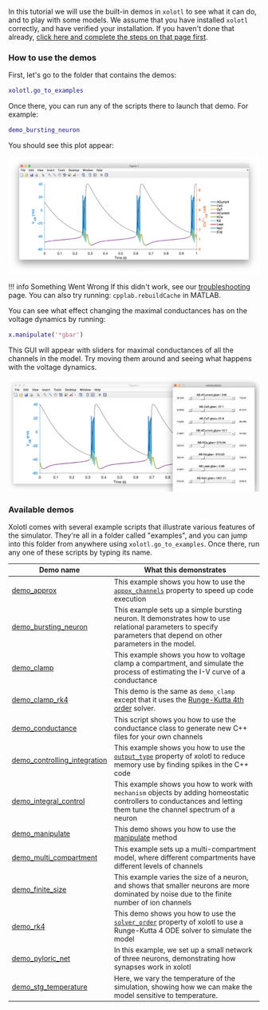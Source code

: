 
In this tutorial we will use the built-in demos in `xolotl` to see what
it can do, and to play with some models. We assume that you have installed
`xolotl` correctly, and have verified your installation. If you haven't
done that already, [click here and complete the steps on that page first](../tutorials/start-here.md).

### How to use the demos

First, let's go to the folder that contains the demos:

```matlab
xolotl.go_to_examples
```

Once there, you can run any of the scripts there to launch that demo. For example:

```matlab
demo_bursting_neuron
```

You should see this plot appear:

![](../images/bursting-neuron.png)

!!! info Something Went Wrong
    If this didn't work, see our [troubleshooting](../troubleshooting.md) page.
    You can also try running: `cpplab.rebuildCache` in MATLAB.

You can see what effect changing the maximal conductances has on the voltage dynamics by running:

```matlab
x.manipulate('*gbar')
```

This GUI will appear with sliders for maximal conductances of all the channels in the model. Try moving them around and seeing what happens with the voltage dynamics.

![](../images/manipulate.png)


### Available demos

Xolotl comes with several example scripts that illustrate various features of the simulator. They're all in a folder called "examples", and you can jump into this folder from anywhere using `xolotl.go_to_examples`. Once there, run any one of these scripts by typing its name.


| Demo name | What this demonstrates |
| --------- | ---------------------- |
| [demo_approx](https://github.com/sg-s/xolotl/blob/master/examples/demo_approx.m) | This example shows you how to use the [`appox_channels`](https://xolotl.readthedocs.io/en/master/reference/xolotl/#approx_channels) property to speed up code execution |
| [demo_bursting_neuron](https://github.com/sg-s/xolotl/blob/master/examples/demo_bursting_neuron.m) | This example sets up a simple bursting neuron. It demonstrates how to use relational parameters to specify parameters that depend on other parameters in the model. |
| [demo_clamp](https://github.com/sg-s/xolotl/blob/master/examples/demo_clamp.m) | This example shows you how to voltage clamp a compartment, and simulate the process of estimating the I-V curve of a conductance |
| [demo_clamp_rk4](https://github.com/sg-s/xolotl/blob/master/examples/demo_clamp_rk4.m) | This demo is the same as `demo_clamp` except that it uses the [Runge-Kutta 4th order](../explanation/integration/#TheRunge-Kuttafourth-ordermethod) solver. |
| [demo_conductance](https://github.com/sg-s/xolotl/blob/master/examples/demo_conductance.m) | This script shows you how to use the conductance class to generate new C++ files for your own channels |
| [demo_controlling_integration](https://github.com/sg-s/xolotl/blob/master/examples/demo_controlling_integration.m) | This example shows you how to use the [`output_type`](https://xolotl.readthedocs.io/en/master/reference/xolotl/#output_type) property of xolotl to reduce memory use by finding spikes in the C++ code |
| [demo_integral_control](https://github.com/sg-s/xolotl/blob/master/examples/demo_integral_control.m) | This example shows you how to work with `mechanism` objects by adding homeostatic controllers to conductances and letting them tune the channel spectrum of a neuron |
| [demo_manipulate](https://github.com/sg-s/xolotl/blob/master/examples/demo_manipulate.m) | This demo shows you how to use the [manipulate](https://xolotl.readthedocs.io/en/master/reference/matlab/xolotl/#manipulate) method |
| [demo_multi_compartment](https://github.com/sg-s/xolotl/blob/master/examples/demo_multi_compartment.m) | This example sets up a multi-compartment model, where different compartments have different levels of channels |
| [demo_finite_size](https://github.com/sg-s/xolotl/blob/master/examples/demo_finite_size.m) | This example varies the size of a neuron, and shows that smaller neurons are more dominated by noise due to the finite number of ion channels |
| [demo_rk4](https://github.com/sg-s/xolotl/blob/master/examples/demo_rk4.m) | This demo shows you how to use the [`solver_order`](https://xolotl.readthedocs.io/en/master/reference/xolotl/#solver_order) property of xolotl to use a Runge-Kutta 4 ODE solver to simulate the model|
| [demo_pyloric_net](https://github.com/sg-s/xolotl/blob/master/examples/demo_pyloric_net.m) | In this example, we set up a small network of three neurons, demonstrating how synapses work in xolotl |
| [demo_stg_temperature](https://github.com/sg-s/xolotl/blob/master/examples/demo_stg_temperature.m)  | Here, we vary the temperature of the simulation, showing how we can make the model sensitive to temperature. |

